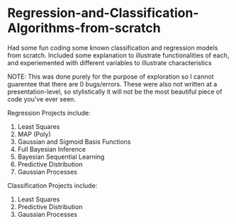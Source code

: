 # Regression-and-Classification-Algorithms-from-scratch
Had some fun coding some known classification and regression models from scratch.
Included some explanation to illustrate functionalities of each, and experiemented with different variables to illustrate characteristics

NOTE: This was done purely for the purpose of exploration so I cannot guarentee that there are 0 bugs/errors. 
These were also not written at a presentation-level, so stylistically it will not be the most beautiful piece of code you've ever seen.

Regression Projects include:
1. Least Squares
2. MAP (Poly)
3. Gaussian and Sigmoid Basis Functions
4. Full Bayesian Inference
5. Bayesian Sequential Learning
6. Predictive Distribution
7. Gaussian Processes

Classification Projects include:
1. Least Squares
2. Predictive Distribution
3. Gaussian Processes
